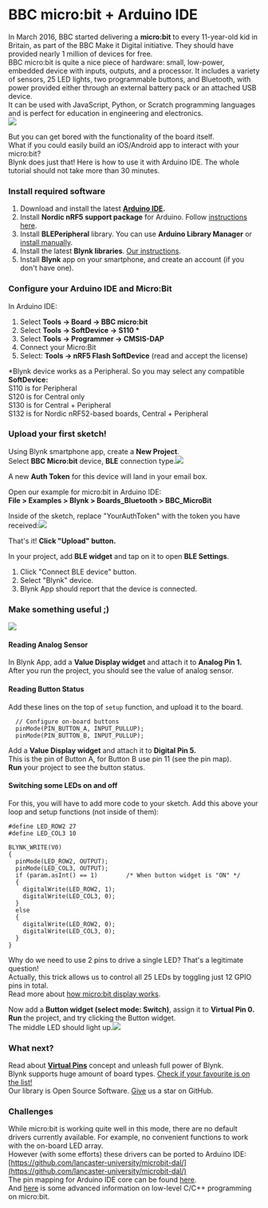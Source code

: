 # BBC micro:bit + Arduino IDE

In March 2016, BBC started delivering a **micro:bit** to every 11-year-old kid in Britain, as part of the BBC Make it Digital initiative. They should have provided nearly 1 million of devices for free.  
BBC micro:bit is quite a nice piece of hardware: small, low-power, embedded device with inputs, outputs, and a processor. It includes a variety of sensors, 25 LED lights, two programmable buttons, and Bluetooth, with power provided either through an external battery pack or an attached USB device.  
It can be used with JavaScript, Python, or Scratch programming languages and is perfect for education in engineering and electronics.  
![](https://downloads.intercomcdn.com/i/o/63020503/78dfd6fe3afcb66922ded8bd/microbit-hardware.png)

But you can get bored with the functionality of the board itself.  
What if you could easily build an iOS/Android app to interact with your micro:bit?  
Blynk does just that! Here is how to use it with Arduino IDE. The whole tutorial should not take more than 30 minutes.  


### Install required software <a id="install-required-software"></a>

1. Download and install the latest [**Arduino IDE**](https://www.arduino.cc/en/Main/Software)**.**
2. Install  **Nordic nRF5 support package** for Arduino. Follow [instructions here](https://github.com/sandeepmistry/arduino-nRF5#installing).
3. Install **BLEPeripheral** library. You can use **Arduino Library Manager** or [install manually](https://github.com/sandeepmistry/arduino-BLEPeripheral).
4. Install the latest **Blynk libraries**. [Our instructions](https://github.com/blynkkk/blynk-library/releases/latest).
5. Install **Blynk** app on your smartphone, and create an account \(if you don't have one\). 

### Configure your Arduino IDE and Micro:Bit <a id="configure-your-arduino-ide-and-microbit"></a>

In Arduino IDE:

1. Select **Tools -&gt; Board -&gt; BBC micro:bit**
2. Select **Tools -&gt; SoftDevice -&gt; S110 \***
3. Select **Tools -&gt; Programmer -&gt; CMSIS-DAP**
4. Connect your Micro:Bit
5. Select: **Tools -&gt; nRF5 Flash SoftDevice** \(read and accept the license\)

\*Blynk device works as a Peripheral. So you may select any compatible **SoftDevice:**  
S110 is for Peripheral  
S120 is for Central only  
S130 is for Central + Peripheral  
S132 is for Nordic nRF52-based boards,  Central + Peripheral

### Upload your first sketch! <a id="upload-your-first-sketch"></a>

Using Blynk smartphone app, create a **New Project**.  
Select **BBC Micro:bit** device, **BLE** connection type.![](https://downloads.intercomcdn.com/i/o/63020504/2ebd400e0685a1a8bec47105/Screenshot_2017-05-18-16-27-01-357_cc.blynk.png)

A new **Auth Token** for this device will land in your email box.  
  
Open our example for micro:bit in Arduino IDE:  
**File &gt; Examples &gt; Blynk &gt; Boards\_Bluetooth &gt; BBC\_MicroBit**

Inside of the sketch, replace "YourAuthToken" with the token you have received:![](https://downloads.intercomcdn.com/i/o/63020506/24657339e9c7a99608a119fd/CaptureIDE.PNG)

That's it! **Click "Upload" button.**  
  
In your project, add **BLE widget** and tap on it to open **BLE Settings**.

1. Click "Connect BLE device" button.
2. Select "Blynk" device.
3. Blynk App should report that the device is connected.

### Make something useful ;\) <a id="make-something-useful-"></a>

![](https://downloads.intercomcdn.com/i/o/63020508/4fc09b6d5ab9fb1e9bcb8812/xdossmmf.jpg)

#### Reading Analog Sensor <a id="reading-analog-sensor"></a>

In Blynk App, add a **Value Display widget** and attach it to **Analog Pin 1.**  
After you run the project, you should see the value of analog sensor.  


#### Reading Button Status <a id="reading-button-status"></a>

Add these lines on the top of `setup` function, and upload it to the board.

```text
  // Configure on-board buttons
  pinMode(PIN_BUTTON_A, INPUT_PULLUP);
  pinMode(PIN_BUTTON_B, INPUT_PULLUP);
```

Add a **Value Display widget** and attach it to **Digital Pin 5.**  
This is the pin of Button A, for Button B use pin 11 \(see the pin map\).  
**Run** your project to see the button status.  


#### Switching some LEDs on and off  <a id="switching-some-leds-on-and-off"></a>

For this, you will have to add more code to your sketch. Add this above your loop and setup functions \(not inside of them\): 

```text
#define LED_ROW2 27
#define LED_COL3 10

BLYNK_WRITE(V0)
{
  pinMode(LED_ROW2, OUTPUT);
  pinMode(LED_COL3, OUTPUT);
  if (param.asInt() == 1)        /* When button widget is "ON" */
  {
    digitalWrite(LED_ROW2, 1);
    digitalWrite(LED_COL3, 0);
  }
  else
  {
    digitalWrite(LED_ROW2, 0);
    digitalWrite(LED_COL3, 0);
  }
}
```

Why do we need to use 2 pins to drive a single LED? That's a legitimate question!  
Actually, this trick allows us to control all 25 LEDs by toggling just 12 GPIO pins in total.  
Read more about [how micro:bit display works](https://lancaster-university.github.io/microbit-docs/ubit/display/).

Now add a **Button widget \(select mode: Switch\)**, assign it to **Virtual Pin 0.  
Run** the project, and try clicking the Button widget.  
The middle LED should light up.![](https://downloads.intercomcdn.com/i/o/63020510/90e3eff07c251fa327adbe81/Screenshot_2017-05-18-23-50-58-786_cc.blynk.png)

### What next? <a id="what-next"></a>

Read about [**Virtual Pins**](http://help.blynk.cc/blynk-basics/what-is-virtual-pins) concept and unleash full power of Blynk.  
Blynk supports huge amount of board types. [Check if your favourite is on the list!](https://github.com/blynkkk/blynkkk.github.io/blob/master/SupportedHardware.md)  
Our library is Open Source Software. [Give](https://github.com/blynkkk/blynk-library/blob/master/README.md) us a star on GitHub.

### Challenges <a id="challenges"></a>

While micro:bit is working quite well in this mode, there are no default drivers currently available. For example, no convenient functions to work with the on-board LED array.  
However \(with some efforts\) these drivers can be ported to Arduino IDE:  
[https://github.com/lancaster-university/microbit-dal/](https://github.com/lancaster-university/microbit-dal/)  
The pin mapping for Arduino IDE core can be found [here](https://github.com/sandeepmistry/arduino-nRF5/blob/master/variants/BBCmicrobit/variant.cpp).  
And [here](http://www.iot-programmer.com/index.php/books/27-micro-bit-iot-in-c/chapters-micro-bit-iot-in-c/1-getting-started-with-c-c-on-the-micro-bit) is some advanced information on low-level C/C++ programming on micro:bit. 

